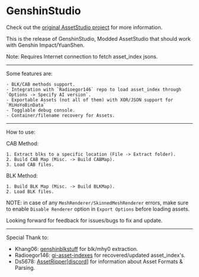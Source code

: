 # GenshinStudio
Check out the [original AssetStudio project](https://github.com/Perfare/AssetStudio) for more information.

This is the release of GenshinStudio, Modded AssetStudio that should work with Genshin Impact/YuanShen.

Note: Requires Internet connection to fetch asset_index jsons.
_____________________________________________________________________________________________________________________________

Some features are:
```
- BLK/CAB methods support.
- Integration with `Radioegor146` repo to load asset_index through `Options -> Specify AI version`.
- Exportable Assets (not all of them) with XOR/JSON support for `MiHoYoBinData`
- Togglable debug console.
- Container/filename recovery for Assets.
```
_____________________________________________________________________________________________________________________________
How to use:

CAB Method:
```
1. Extract blks to a specific location (File -> Extract folder).
2. Build CAB Map (Misc. -> Build CABMap).
3. Load CAB files.
```
BLK Method:
```
1. Build BLK Map (Misc. -> Build BLKMap).
2. Load BLK files.
```

NOTE: in case of any `MeshRenderer/SkinnedMeshRenderer` errors, make sure to enable `Disable Renderer` option in `Export Options` before loading assets.

Looking forward for feedback for issues/bugs to fix and update.
_____________________________________________________________________________________________________________________________
Special Thank to:
- Khang06: [genshinblkstuff](https://github.com/khang06/genshinblkstuff) for blk/mhy0 extraction.
- Radioegor146: [gi-asset-indexes](https://github.com/radioegor146/gi-asset-indexes) for recovered/updated asset_index's.
- Ds5678: [AssetRipper](https://github.com/AssetRipper/AssetRipper)[[discord](https://discord.gg/XqXa53W2Yh)] for information about Asset Formats & Parsing.
